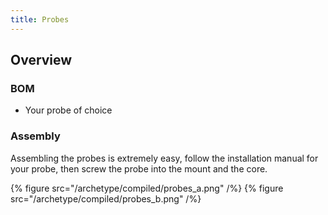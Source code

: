 ```yaml
---
title: Probes
---
```


## Overview

### BOM

- Your probe of choice

### Assembly
Assembling the probes is extremely easy, follow the installation manual for your probe,
then screw the probe into the mount and the core.

{% figure src="/archetype/compiled/probes_a.png" /%}
{% figure src="/archetype/compiled/probes_b.png" /%}

